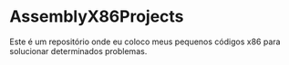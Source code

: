 # AssemblyX86Projects
Este é um repositório onde eu coloco meus pequenos códigos x86 para solucionar determinados problemas.
